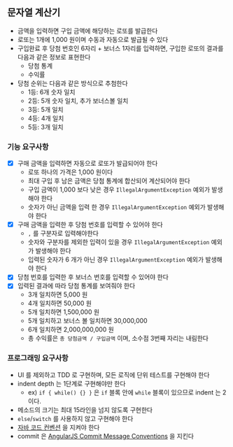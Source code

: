 ## 문자열 계산기

* 금액을 입력하면 구입 금액에 해당하는 로또를 발급한다
* 로또는 1개에 1,000 원이며 수동과 자동으로 발급될 수 있다
* 구입완료 후 당첨 번호인 6자리 + 보너스 1자리를 입력하면, 구입한 로또의 결과를 다음과 같은 정보로 표현한다
    * 당첨 통계
    * 수익률
* 당첨 순위는 다음과 같은 방식으로 추첨한다
    * 1등: 6개 숫자 일치
    * 2등: 5개 숫자 일치, 추가 보너스볼 일치
    * 3등: 5개 일치
    * 4등: 4개 일치
    * 5등: 3개 일치

### 기능 요구사항

* [x] 구매 금액을 입력하면 자동으로 로또가 발급되어야 한다
    * 로또 하나의 가격은 1,000 원이다
    * 최대 구입 후 남은 금액은 당첨 통계에 합산되어 계산되어야 한다
    * 구입 금액이 1,000 보다 낮은 경우 `IllegalArgumentException` 예외가 발생해야 한다
    * 숫자가 아닌 금액을 입력 한 경우 `IllegalArgumentException` 예외가 발생해야 한다
* [x] 구매 금액을 입력한 후 당첨 번호를 입력할 수 있어야 한다
    * `,` 를 구분자로 입력해야한다
    * 숫자와 구분자를 제외한 입력이 있을 경우 `IllegalArgumentException` 예외가 발생해야 한다
    * 입력된 숫자가 6 개가 아닌 경우 `IllegalArgumentException` 예외가 발생해야 한다
* [X] 당첨 번호를 입력한 후 보너스 번호를 입력할 수 있어야 한다
* [x] 입력된 결과에 따라 당첨 통계를 보여줘야 한다
    * 3개 일치하면 5,000 원
    * 4개 일치하면 50,000 원
    * 5개 일치하면 1,500,000 원
    * 5개 일치하고 보너스 볼 일치하면 30,000,000
    * 6개 일치하면 2,000,000,000 원
    * 총 수익률은 `총 당첨금액 / 구입금액` 이며, 소수점 3번째 자리는 내림한다

### 프로그래밍 요구사항

* UI 를 제외하고 TDD 로 구현하며, 모든 로직에 단위 테스트를 구현해야 한다
* indent depth 는 1단계로 구현해야만 한다
    * ex) `if { while() {} }` 은 `if` 블록 안에 `while` 블록이 있으므로 indent 는 2 이다.
* 메소드의 크기는 최대 15라인을 넘지 않도록 구현한다
* `else`/`switch` 를 사용하지 않고 구현해야 한다
* [자바 코드 컨벤션](https://google.github.io/styleguide/javaguide.html) 을 지켜야 한다
* commit 은 [AngularJS Commit Message Conventions](https://gist.github.com/stephenparish/9941e89d80e2bc58a153) 을 지킨다
